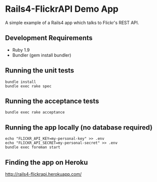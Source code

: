 # Rails4-FlickrAPI Demo App
A simple example of a Rails4 app which talks to Flickr's REST API.

## Development Requirements
* Ruby 1.9
* Bundler (gem install bundler)

## Running the unit tests 
```
bundle install
bundle exec rake spec
```

## Running the acceptance tests
```
bundle exec rake acceptance
```

## Running the app locally (no database required)
```
echo "FLICKR_API_KEY=my-personal-key" >> .env
echo "FLICKR_API_SECRET=my-personal-secret" >> .env
bundle exec foreman start
```

## Finding the app on Heroku
http://rails4-flickrapi.herokuapp.com/